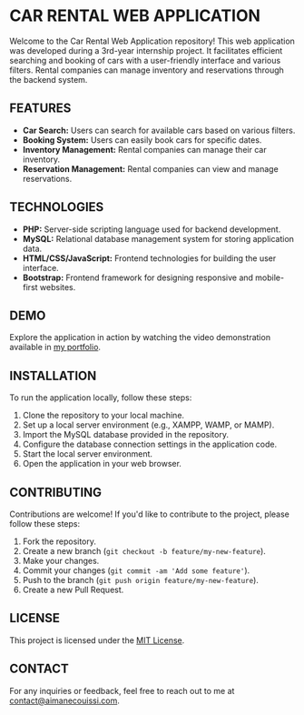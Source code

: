 # CAR RENTAL WEB APPLICATION

Welcome to the Car Rental Web Application repository! This web application was developed during a 3rd-year internship project. It facilitates efficient searching and booking of cars with a user-friendly interface and various filters. Rental companies can manage inventory and reservations through the backend system.

## FEATURES

- **Car Search:** Users can search for available cars based on various filters.
- **Booking System:** Users can easily book cars for specific dates.
- **Inventory Management:** Rental companies can manage their car inventory.
- **Reservation Management:** Rental companies can view and manage reservations.

## TECHNOLOGIES

- **PHP:** Server-side scripting language used for backend development.
- **MySQL:** Relational database management system for storing application data.
- **HTML/CSS/JavaScript:** Frontend technologies for building the user interface.
- **Bootstrap:** Frontend framework for designing responsive and mobile-first websites.

## DEMO

Explore the application in action by watching the video demonstration available in [my portfolio](https://www.aimanecouissi.com/).

## INSTALLATION 

To run the application locally, follow these steps:

1. Clone the repository to your local machine.
2. Set up a local server environment (e.g., XAMPP, WAMP, or MAMP).
3. Import the MySQL database provided in the repository.
4. Configure the database connection settings in the application code.
5. Start the local server environment.
6. Open the application in your web browser.

## CONTRIBUTING

Contributions are welcome! If you'd like to contribute to the project, please follow these steps:

1. Fork the repository.
2. Create a new branch (`git checkout -b feature/my-new-feature`).
3. Make your changes.
4. Commit your changes (`git commit -am 'Add some feature'`).
5. Push to the branch (`git push origin feature/my-new-feature`).
6. Create a new Pull Request.

## LICENSE

This project is licensed under the [MIT License](LICENSE).

## CONTACT

For any inquiries or feedback, feel free to reach out to me at [contact@aimanecouissi.com](mailto:contact@aimanecouissi.comm).
